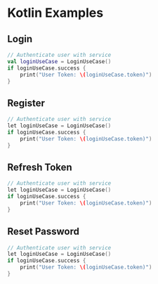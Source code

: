 # Kotlin Examples

## Login

``` kotlin
// Authenticate user with service
val loginUseCase = LoginUseCase()
if loginUseCase.success { 
    print("User Token: \(loginUseCase.token)")
}
```

## Register

``` kotlin
// Authenticate user with service
let loginUseCase = LoginUseCase()
if loginUseCase.success { 
    print("User Token: \(loginUseCase.token)")
}
```

## Refresh Token

``` kotlin
// Authenticate user with service
let loginUseCase = LoginUseCase()
if loginUseCase.success { 
    print("User Token: \(loginUseCase.token)")
}
```

## Reset Password

``` kotlin
// Authenticate user with service
let loginUseCase = LoginUseCase()
if loginUseCase.success { 
    print("User Token: \(loginUseCase.token)")
}
```